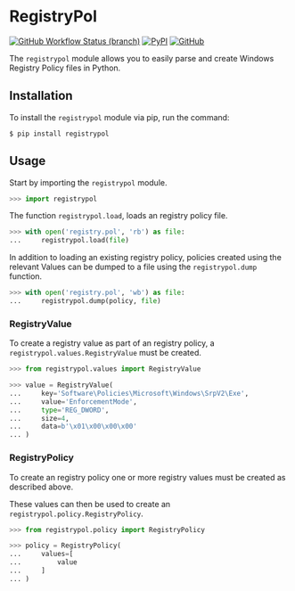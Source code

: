 # RegistryPol

[![GitHub Workflow Status (branch)](https://img.shields.io/github/workflow/status/LiamSennitt/registrypol/Build/main)](https://github.com/LiamSennitt/registrypol/actions?query=workflow%3Abuild+branch%3Amain)
[![PyPI](https://img.shields.io/pypi/v/registrypol)](https://pypi.org/project/registrypol/)
[![GitHub](https://img.shields.io/github/license/LiamSennitt/registrypol)](LICENSE)

The `registrypol` module allows you to easily parse and create Windows Registry Policy files in Python.

## Installation

To install the `registrypol` module via pip, run the command:

```console
$ pip install registrypol
```

## Usage

Start by importing the `registrypol` module.

```python
>>> import registrypol
```

The function `registrypol.load`, loads an registry policy file.

```python
>>> with open('registry.pol', 'rb') as file:
...     registrypol.load(file)
```

In addition to loading an existing registry policy, policies created using the relevant Values can be dumped to a file using the `registrypol.dump` function.

```python
>>> with open('registry.pol', 'wb') as file:
...     registrypol.dump(policy, file)
```

### RegistryValue

To create a registry value as part of an registry policy, a `registrypol.values.RegistryValue` must be created.

```python
>>> from registrypol.values import RegistryValue

>>> value = RegistryValue(
...     key='Software\Policies\Microsoft\Windows\SrpV2\Exe',
...     value='EnforcementMode',
...     type='REG_DWORD',
...     size=4,
...     data=b'\x01\x00\x00\x00'
... )
```

### RegistryPolicy

To create an registry policy one or more registry values must be created as described above.

These values can then be used to create an `registrypol.policy.RegistryPolicy`.

```python
>>> from registrypol.policy import RegistryPolicy

>>> policy = RegistryPolicy(
...     values=[
...         value
...     ]
... )
```
